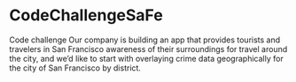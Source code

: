 # CodeChallengeSaFe
Code challenge   Our company is building an app that provides tourists and travelers in San Francisco awareness of their surroundings for travel around the city, and we’d like to start with overlaying crime data geographically for the city of San Francisco by district.
